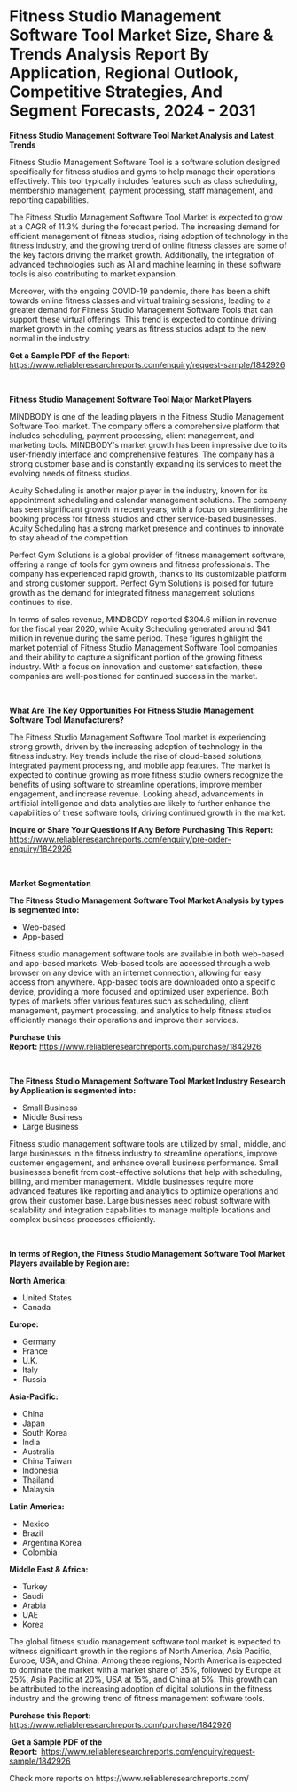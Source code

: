 <p><h1>Fitness Studio Management Software Tool Market Size, Share & Trends Analysis Report By Application, Regional Outlook, Competitive Strategies, And Segment Forecasts, 2024 - 2031</h1></p><p><strong>Fitness Studio Management Software Tool Market Analysis and Latest Trends</strong></p>
<p><p>Fitness Studio Management Software Tool is a software solution designed specifically for fitness studios and gyms to help manage their operations effectively. This tool typically includes features such as class scheduling, membership management, payment processing, staff management, and reporting capabilities.</p><p>The Fitness Studio Management Software Tool Market is expected to grow at a CAGR of 11.3% during the forecast period. The increasing demand for efficient management of fitness studios, rising adoption of technology in the fitness industry, and the growing trend of online fitness classes are some of the key factors driving the market growth. Additionally, the integration of advanced technologies such as AI and machine learning in these software tools is also contributing to market expansion.</p><p>Moreover, with the ongoing COVID-19 pandemic, there has been a shift towards online fitness classes and virtual training sessions, leading to a greater demand for Fitness Studio Management Software Tools that can support these virtual offerings. This trend is expected to continue driving market growth in the coming years as fitness studios adapt to the new normal in the industry.</p></p>
<p><strong>Get a Sample PDF of the Report:&nbsp;</strong> <a href="https://www.reliableresearchreports.com/enquiry/request-sample/1842926">https://www.reliableresearchreports.com/enquiry/request-sample/1842926</a></p>
<p>&nbsp;</p>
<p><strong>Fitness Studio Management Software Tool Major Market Players</strong></p>
<p><p>MINDBODY is one of the leading players in the Fitness Studio Management Software Tool market. The company offers a comprehensive platform that includes scheduling, payment processing, client management, and marketing tools. MINDBODY's market growth has been impressive due to its user-friendly interface and comprehensive features. The company has a strong customer base and is constantly expanding its services to meet the evolving needs of fitness studios.</p><p>Acuity Scheduling is another major player in the industry, known for its appointment scheduling and calendar management solutions. The company has seen significant growth in recent years, with a focus on streamlining the booking process for fitness studios and other service-based businesses. Acuity Scheduling has a strong market presence and continues to innovate to stay ahead of the competition.</p><p>Perfect Gym Solutions is a global provider of fitness management software, offering a range of tools for gym owners and fitness professionals. The company has experienced rapid growth, thanks to its customizable platform and strong customer support. Perfect Gym Solutions is poised for future growth as the demand for integrated fitness management solutions continues to rise.</p><p>In terms of sales revenue, MINDBODY reported $304.6 million in revenue for the fiscal year 2020, while Acuity Scheduling generated around $41 million in revenue during the same period. These figures highlight the market potential of Fitness Studio Management Software Tool companies and their ability to capture a significant portion of the growing fitness industry. With a focus on innovation and customer satisfaction, these companies are well-positioned for continued success in the market.</p></p>
<p>&nbsp;</p>
<p><strong>What Are The Key Opportunities For Fitness Studio Management Software Tool Manufacturers?</strong></p>
<p><p>The Fitness Studio Management Software Tool market is experiencing strong growth, driven by the increasing adoption of technology in the fitness industry. Key trends include the rise of cloud-based solutions, integrated payment processing, and mobile app features. The market is expected to continue growing as more fitness studio owners recognize the benefits of using software to streamline operations, improve member engagement, and increase revenue. Looking ahead, advancements in artificial intelligence and data analytics are likely to further enhance the capabilities of these software tools, driving continued growth in the market.</p></p>
<p><strong>Inquire or Share Your Questions If Any Before Purchasing This Report:</strong> <a href="https://www.reliableresearchreports.com/enquiry/pre-order-enquiry/1842926">https://www.reliableresearchreports.com/enquiry/pre-order-enquiry/1842926</a></p>
<p>&nbsp;</p>
<p><strong>Market Segmentation</strong></p>
<p><strong>The Fitness Studio Management Software Tool Market Analysis by types is segmented into:</strong></p>
<p><ul><li>Web-based</li><li>App-based</li></ul></p>
<p><p>Fitness studio management software tools are available in both web-based and app-based markets. Web-based tools are accessed through a web browser on any device with an internet connection, allowing for easy access from anywhere. App-based tools are downloaded onto a specific device, providing a more focused and optimized user experience. Both types of markets offer various features such as scheduling, client management, payment processing, and analytics to help fitness studios efficiently manage their operations and improve their services.</p></p>
<p><strong>Purchase this Report:&nbsp;</strong><a href="https://www.reliableresearchreports.com/purchase/1842926">https://www.reliableresearchreports.com/purchase/1842926</a></p>
<p>&nbsp;</p>
<p><strong>The Fitness Studio Management Software Tool Market Industry Research by Application is segmented into:</strong></p>
<p><ul><li>Small Business</li><li>Middle Business</li><li>Large Business</li></ul></p>
<p><p>Fitness studio management software tools are utilized by small, middle, and large businesses in the fitness industry to streamline operations, improve customer engagement, and enhance overall business performance. Small businesses benefit from cost-effective solutions that help with scheduling, billing, and member management. Middle businesses require more advanced features like reporting and analytics to optimize operations and grow their customer base. Large businesses need robust software with scalability and integration capabilities to manage multiple locations and complex business processes efficiently.</p></p>
<p>&nbsp;</p>
<p><strong>In terms of Region, the Fitness Studio Management Software Tool Market Players available by Region are:</strong></p>
<p>
    <p> <strong> North America: </strong>
        <ul>
            <li>United States</li>
            <li>Canada</li>
        </ul>
        </p> 
    <p> <strong> Europe: </strong>
        <ul>
            <li>Germany</li>
            <li>France</li>
            <li>U.K.</li>
            <li>Italy</li>
            <li>Russia</li>
        </ul>
        </p> 
    <p> <strong> Asia-Pacific: </strong>
        <ul>
            <li>China</li>
            <li>Japan</li>
            <li>South Korea</li>
            <li>India</li>
            <li>Australia</li>
            <li>China Taiwan</li>
            <li>Indonesia</li>
            <li>Thailand</li>
            <li>Malaysia</li>
        </ul>
        </p> 
    <p> <strong> Latin America: </strong>
        <ul>
            <li>Mexico</li>
            <li>Brazil</li>
            <li>Argentina Korea</li>
            <li>Colombia</li>
        </ul>
        </p> 
    <p> <strong> Middle East & Africa: </strong>
        <ul>
            <li>Turkey</li>
            <li>Saudi</li>
            <li>Arabia</li>
            <li>UAE</li>
            <li>Korea</li>
        </ul>
    </p>
    </p>
<p><p>The global fitness studio management software tool market is expected to witness significant growth in the regions of North America, Asia Pacific, Europe, USA, and China. Among these regions, North America is expected to dominate the market with a market share of 35%, followed by Europe at 25%, Asia Pacific at 20%, USA at 15%, and China at 5%. This growth can be attributed to the increasing adoption of digital solutions in the fitness industry and the growing trend of fitness management software tools.</p></p>
<p><strong>Purchase this Report: </strong><a href="https://www.reliableresearchreports.com/purchase/1842926">https://www.reliableresearchreports.com/purchase/1842926</a></p>
<p>&nbsp;<strong>Get a Sample PDF of the Report:&nbsp;&nbsp;</strong><a href="https://www.reliableresearchreports.com/enquiry/request-sample/1842926">https://www.reliableresearchreports.com/enquiry/request-sample/1842926</a></p>
<p><strong></strong></p>
<p>Check more reports on https://www.reliableresearchreports.com/</p>